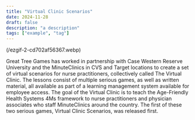```yaml
---
title: "Virtual Clinic Scenarios"
date: 2024-11-28
draft: false
description: "a description"
tags: ["example", "tag"]
---
```

(/ezgif-2-cd702af56367.webp)

Great Tree Games has worked in partnership with Case Western Reserve University and the MinuteClinics in CVS and Target locations to create a set of virtual scenarios for nurse practitioners, collectively called The Virtual Clinic. The lessons consist of multiple serious games, as well as written material, all available as part of a learning management system available for employee access. The goal of the Virtual Clinic is to teach the Age-Friendly Health Systems 4Ms framework to nurse practitioners and physician associates who staff MinuteClinics around the country. The first of these two serious games, Virtual Clinic Scenarios, was released first.
